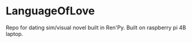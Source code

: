 # LanguageOfLove
Repo for dating sim/visual novel built in Ren'Py. Built on raspberry pi 4B laptop. 
